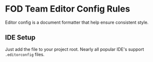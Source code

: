 # FOD Team Editor Config Rules

Editor config is a document formatter that help ensure consistent style.

## IDE Setup

Just add the file to your project root. Nearly all popular IDE's support `.editorconfig` files.
